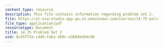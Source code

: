 ```yaml
---
content_type: resource
description: This file contains information regarding problem set 2.
file: https://ol-ocw-studio-app-qa.s3.amazonaws.com/courses/14-75-political-economy-and-economic-development-fall-2012/8c45f73ac446faba3b9ce3b94ed44c66_MIT14_75F12_ProbSet2.pdf
file_type: application/pdf
resourcetype: Document
title: 14.75 Problem Set 2
uid: 8c45f73a-c446-faba-3b9c-e3b94ed44c66
---
```

